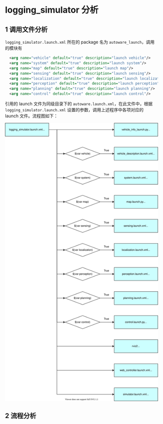 # logging_simulator 分析

## 1 调用文件分析

`logging_simulator.launch.xml` 所在的 package 名为 `autoware_launch`，调用的模块有

```xml
  <arg name="vehicle" default="true" description="launch vehicle"/>
  <arg name="system" default="true" description="launch system"/>
  <arg name="map" default="true" description="launch map"/>
  <arg name="sensing" default="true" description="launch sensing"/>
  <arg name="localization" default="true" description="launch localization"/>
  <arg name="perception" default="true" description="launch perception"/>
  <arg name="planning" default="true" description="launch planning"/>
  <arg name="control" default="true" description="launch control"/>
```

引用的 launch 文件为同级目录下的 `autoware.launch.xml`，在此文件中，根据 `logging_simulator.launch.xml`  设置的参数，调用上述程序中各项对应的 launch 文件。流程图如下：

![启动流程](img/logging_simularor.svg)



## 2 流程分析


